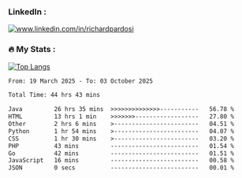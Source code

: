 

<h3>LinkedIn :</h3>
<div id="badges">
  <a href="https://www.linkedin.com/in/richardpardosi/">
    <img src="https://img.shields.io/badge/LinkedIn-blue?style=for-the-badge&logo=linkedin&logoColor=white" alt="www.linkedin.com/in/richardpardosi"/>
  </a>
</div>

### :fire: My Stats :
[![Top Langs](https://github-readme-stats.vercel.app/api/top-langs/?username=RichardPardosi&layout=compact&theme=vision-friendly-dark)](https://github.com/RichardPardosi)



<!--START_SECTION:waka-->

```txt
From: 19 March 2025 - To: 03 October 2025

Total Time: 44 hrs 43 mins

Java         26 hrs 35 mins  >>>>>>>>>>>>>>-----------   56.78 %
HTML         13 hrs 1 min    >>>>>>>------------------   27.80 %
Other        2 hrs 6 mins    >------------------------   04.51 %
Python       1 hr 54 mins    >------------------------   04.07 %
CSS          1 hr 30 mins    >------------------------   03.20 %
PHP          43 mins         -------------------------   01.54 %
Go           42 mins         -------------------------   01.51 %
JavaScript   16 mins         -------------------------   00.58 %
JSON         0 secs          -------------------------   00.01 %
```

<!--END_SECTION:waka-->